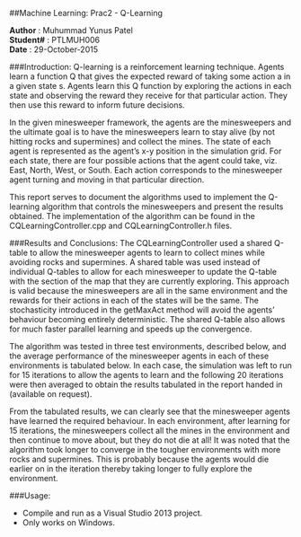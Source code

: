##Machine Learning: Prac2 - Q-Learning

**Author** : Muhummad Yunus Patel  
**Student#** : PTLMUH006  
**Date**  : 29-October-2015

###Introduction:
Q-learning is a reinforcement learning technique. Agents learn a function Q that gives the expected reward of taking some action a in a given state s. Agents learn this Q function by exploring the actions in each state and observing the reward they receive for that particular action. They then use this reward to inform future decisions.

In the given minesweeper framework, the agents are the minesweepers and the ultimate goal is to have the minesweepers learn to stay alive (by not hitting rocks and supermines) and collect the mines. The state of each agent is represented as the agent’s x-y position in the simulation grid. For each state, there are four possible actions that the agent could take, viz. East, North, West, or South. Each action corresponds to the minesweeper agent turning and moving in that particular direction.

This report serves to document the algorithms used to implement the Q-learning algorithm that controls the minesweepers and present the results obtained. The implementation of the algorithm can be found in the CQLearningController.cpp and CQLearningController.h files.

###Results and Conclusions:
The CQLearningController used a shared Q-table to allow the minesweeper agents to learn to collect mines while avoiding rocks and supermines. A shared table was used instead of individual Q-tables to allow for each minesweeper to update the Q-table with the section of the map that they are currently exploring. This approach is valid because the minesweepers are all in the same environment and the rewards for their actions in each of the states will be the same. The stochasticity introduced in the getMaxAct method will avoid the agents’ behaviour becoming entirely deterministic. The shared Q-table also allows for much faster parallel learning and speeds up the convergence.

The algorithm was tested in three test environments, described below, and the average performance of the minesweeper agents in each of these environments is tabulated below. In each case, the simulation was left to run for 15 iterations to allow the agents to learn and the following 20 iterations were then averaged to obtain the results tabulated in the report handed in (available on request).

From the tabulated results, we can clearly see that the minesweeper agents have learned the required behaviour. In each environment, after learning for 15 iterations, the minesweepers collect all the mines in the environment and then continue to move about, but they do not die at all! It was noted that the algorithm took longer to converge in the tougher environments with more rocks and supermines. This is probably because the agents would die earlier on in the iteration thereby taking longer to fully explore the environment.



###Usage:
 * Compile and run as a Visual Studio 2013 project.
 * Only works on Windows.